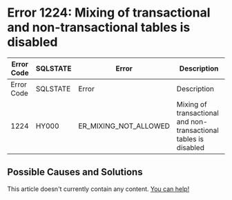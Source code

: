 
# Error 1224: Mixing of transactional and non-transactional tables is disabled


| Error Code | SQLSTATE | Error | Description |
| --- | --- | --- | --- |
| Error Code | SQLSTATE | Error | Description |
| 1224 | HY000 | ER_MIXING_NOT_ALLOWED | Mixing of transactional and non-transactional tables is disabled |




## Possible Causes and Solutions


This article doesn't currently contain any content. [You can help!](/kb/en/writing-and-editing-knowledge-base-articles/)

